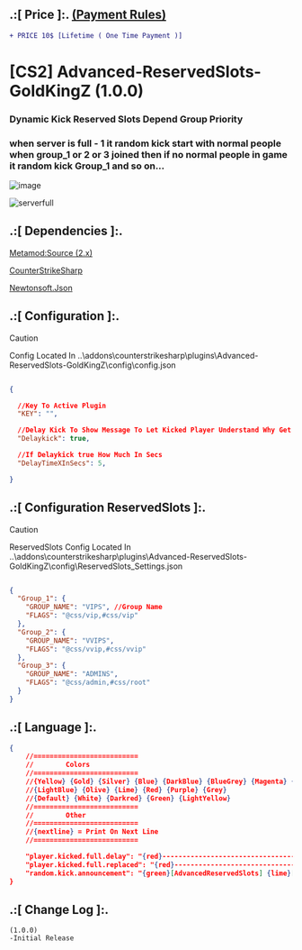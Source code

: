 
## .:[ Price ]:. [(Payment Rules)](https://github.com/oqyh/cs2-Private-Plugins/blob/main/README.md#payment-rules)
```diff
+ PRICE 10$ [Lifetime ( One Time Payment )] 
```

# [CS2] Advanced-ReservedSlots-GoldKingZ (1.0.0)  

### Dynamic Kick Reserved Slots Depend Group Priority 
### when server is full - 1  it random kick start with normal people when group_1 or 2 or 3 joined then if no normal people in game it random kick Group_1 and so on...

![image](https://github.com/oqyh/cs2-Private-Plugins/assets/48490385/c7eea100-f571-40e9-880c-ef2414e055d6)

![serverfull](https://github.com/oqyh/cs2-Private-Plugins/assets/48490385/789259bd-a31c-40b5-a140-5ddf26c04bbf)


## .:[ Dependencies ]:.
[Metamod:Source (2.x)](https://www.sourcemm.net/downloads.php/?branch=master)

[CounterStrikeSharp](https://github.com/roflmuffin/CounterStrikeSharp/releases)

[Newtonsoft.Json](https://www.nuget.org/packages/Newtonsoft.Json)


## .:[ Configuration ]:.

> [!CAUTION]
> Config Located In ..\addons\counterstrikesharp\plugins\Advanced-ReservedSlots-GoldKingZ\config\config.json                                         

```json

{

  //Key To Active Plugin
  "KEY": "",

  //Delay Kick To Show Message To Let Kicked Player Understand Why Get Kicked
  "Delaykick": true,

  //If Delaykick true How Much In Secs
  "DelayTimeXInSecs": 5,

}

```


## .:[ Configuration ReservedSlots ]:.

> [!CAUTION]
> ReservedSlots Config Located In ..\addons\counterstrikesharp\plugins\Advanced-ReservedSlots-GoldKingZ\config\ReservedSlots_Settings.json                                         
```json

{
  "Group_1": {
    "GROUP_NAME": "VIPS", //Group Name
    "FLAGS": "@css/vip,#css/vip"
  },
  "Group_2": {
    "GROUP_NAME": "VVIPS",
    "FLAGS": "@css/vvip,#css/vvip"
  },
  "Group_3": {
    "GROUP_NAME": "ADMINS",
    "FLAGS": "@css/admin,#css/root"
  }
}

```

## .:[ Language ]:.
```json
{
	//==========================
	//        Colors
	//==========================
	//{Yellow} {Gold} {Silver} {Blue} {DarkBlue} {BlueGrey} {Magenta} {LightRed}
	//{LightBlue} {Olive} {Lime} {Red} {Purple} {Grey}
	//{Default} {White} {Darkred} {Green} {LightYellow}
	//==========================
	//        Other
	//==========================
	//{nextline} = Print On Next Line
	//==========================

	"player.kicked.full.delay": "{red}------------------------------------------ {nextline} {green}[AdvancedReservedSlots] {red}Server is full {grey}This Slot Reserved For {lime}Vips Only {nextline} {red}------------------------------------------",
	"player.kicked.full.replaced": "{red}------------------------------------------ {nextline} {green}[AdvancedReservedSlots] {grey}You Will Be Kicked {nextline} {green}[AdvancedReservedSlots] {grey}Reason: {lime}[ {purple}{0} {grey}/ {gold}{1} {lime}] {grey}Took Your Spot {nextline} {red}------------------------------------------",
	"random.kick.announcement": "{green}[AdvancedReservedSlots] {lime}[ {purple}{0} {grey}/ {gold}{1} {lime}] {grey}Joinned {nextline} {green}[AdvancedReservedSlots] {grey}Random Kick Choosed {red}{2}"
}
```

## .:[ Change Log ]:.
```
(1.0.0)
-Initial Release
```

